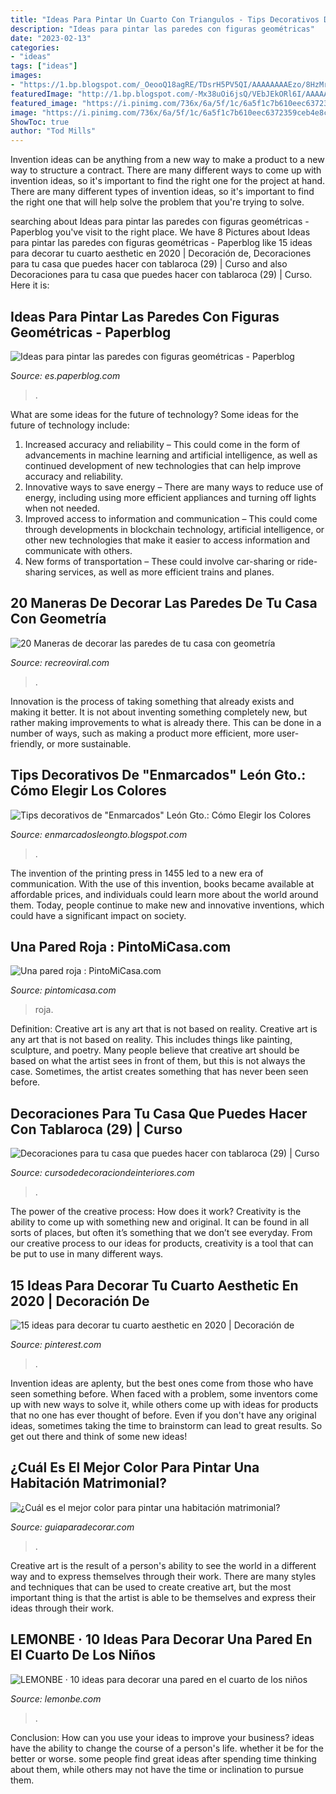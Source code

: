 ```yaml
---
title: "Ideas Para Pintar Un Cuarto Con Triangulos - Tips Decorativos De &quot;enmarcados&quot; León Gto.: Cómo Elegir Los Colores"
description: "Ideas para pintar las paredes con figuras geométricas"
date: "2023-02-13"
categories:
- "ideas"
tags: ["ideas"]
images:
- "https://1.bp.blogspot.com/_OeooQ18agRE/TDsrH5PV5QI/AAAAAAAAEzo/8HzMrznnpQw/s00/dormitorio-pared-roja.jpg"
featuredImage: "http://1.bp.blogspot.com/-Mx38uOi6jsQ/VEbJEkORl6I/AAAAAAAAAHg/dbYQDWzyI0k/s1600/Prueba24.jpg"
featured_image: "https://i.pinimg.com/736x/6a/5f/1c/6a5f1c7b610eec6372359ceb4e8c93bd.jpg"
image: "https://i.pinimg.com/736x/6a/5f/1c/6a5f1c7b610eec6372359ceb4e8c93bd.jpg"
ShowToc: true
author: "Tod Mills"
---
```



Invention ideas can be anything from a new way to make a product to a new way to structure a contract. There are many different ways to come up with invention ideas, so it's important to find the right one for the project at hand. There are many different types of invention ideas, so it's important to find the right one that will help solve the problem that you're trying to solve.

	

		
searching about Ideas para pintar las paredes con figuras geométricas - Paperblog you've visit to the right place. We have 8 Pictures about Ideas para pintar las paredes con figuras geométricas - Paperblog like 15 ideas para decorar tu cuarto aesthetic en 2020 | Decoración de, Decoraciones para tu casa que puedes hacer con tablaroca (29) | Curso and also Decoraciones para tu casa que puedes hacer con tablaroca (29) | Curso. Here it is:
		
    
## Ideas Para Pintar Las Paredes Con Figuras Geométricas - Paperblog

<img loading=lazy src="https://m1.paperblog.com/i/390/3907165/ideas-pintar-paredes-figuras-geometricas-L-MCrItV.jpeg" onerror="this.onerror=null;this.src='https://tse1.mm.bing.net/th?id=OIP.gWgwEgKBM_9MhBsJOGv3vwAAAA&amp;pid=15.1';" alt="Ideas para pintar las paredes con figuras geométricas - Paperblog">

_Source: es.paperblog.com_

>. 

	

What are some ideas for the future of technology?
Some ideas for the future of technology include: 
1. Increased accuracy and reliability – This could come in the form of advancements in machine learning and artificial intelligence, as well as continued development of new technologies that can help improve accuracy and reliability. 
2. Innovative ways to save energy – There are many ways to reduce use of energy, including using more efficient appliances and turning off lights when not needed. 
3. Improved access to information and communication – This could come through developments in blockchain technology, artificial intelligence, or other new technologies that make it easier to access information and communicate with others. 
4. New forms of transportation – These could involve car-sharing or ride-sharing services, as well as more efficient trains and planes.

    
## 20 Maneras De Decorar Las Paredes De Tu Casa Con Geometría

<img loading=lazy src="https://www.recreoviral.com/wp-content/uploads/2019/01/paredes-geométricas-8-467x700.jpg" onerror="this.onerror=null;this.src='https://tse3.mm.bing.net/th?id=OIP.OK68ow2pMamHa_z4Nf49XAAAAA&amp;pid=15.1';" alt="20 Maneras de decorar las paredes de tu casa con geometría">

_Source: recreoviral.com_

>. 

	

Innovation is the process of taking something that already exists and making it better. It is not about inventing something completely new, but rather making improvements to what is already there. This can be done in a number of ways, such as making a product more efficient, more user-friendly, or more sustainable.

    
## Tips Decorativos De &quot;Enmarcados&quot; León Gto.: Cómo Elegir Los Colores

<img loading=lazy src="http://1.bp.blogspot.com/-Mx38uOi6jsQ/VEbJEkORl6I/AAAAAAAAAHg/dbYQDWzyI0k/s1600/Prueba24.jpg" onerror="this.onerror=null;this.src='https://tse1.mm.bing.net/th?id=OIP.UbxwEP1VsTQ9921Z71ymXgHaE3&amp;pid=15.1';" alt="Tips decorativos de &quot;Enmarcados&quot; León Gto.: Cómo Elegir los Colores">

_Source: enmarcadosleongto.blogspot.com_

>. 

	

The invention of the printing press in 1455 led to a new era of communication. With the use of this invention, books became available at affordable prices, and individuals could learn more about the world around them. Today, people continue to make new and innovative inventions, which could have a significant impact on society.

    
## Una Pared Roja : PintoMiCasa.com

<img loading=lazy src="https://1.bp.blogspot.com/_OeooQ18agRE/TDsrH5PV5QI/AAAAAAAAEzo/8HzMrznnpQw/s00/dormitorio-pared-roja.jpg" onerror="this.onerror=null;this.src='https://tse2.mm.bing.net/th?id=OIP.FdzCSqFymrWsgmFwdH56rQAAAA&amp;pid=15.1';" alt="Una pared roja : PintoMiCasa.com">

_Source: pintomicasa.com_

>roja. 

	

Definition: Creative art is any art that is not based on reality.
Creative art is any art that is not based on reality. This includes things like painting, sculpture, and poetry. Many people believe that creative art should be based on what the artist sees in front of them, but this is not always the case. Sometimes, the artist creates something that has never been seen before.

    
## Decoraciones Para Tu Casa Que Puedes Hacer Con Tablaroca (29) | Curso

<img loading=lazy src="https://cursodedecoraciondeinteriores.com/wp-content/uploads/2017/01/Decoraciones-para-tu-casa-que-puedes-hacer-con-tablaroca-29.jpg" onerror="this.onerror=null;this.src='https://tse2.mm.bing.net/th?id=OIP.VKlf3COuwuIaHgDdLGglLQHaNK&amp;pid=15.1';" alt="Decoraciones para tu casa que puedes hacer con tablaroca (29) | Curso">

_Source: cursodedecoraciondeinteriores.com_

>. 

	

The power of the creative process: How does it work?
Creativity is the ability to come up with something new and original. It can be found in all sorts of places, but often it’s something that we don’t see everyday. From our creative process to our ideas for products, creativity is a tool that can be put to use in many different ways.

    
## 15 Ideas Para Decorar Tu Cuarto Aesthetic En 2020 | Decoración De

<img loading=lazy src="https://i.pinimg.com/736x/6a/5f/1c/6a5f1c7b610eec6372359ceb4e8c93bd.jpg" onerror="this.onerror=null;this.src='https://tse4.mm.bing.net/th?id=OIP.rkzh-ilJne6-X5v012UMDwHaJ3&amp;pid=15.1';" alt="15 ideas para decorar tu cuarto aesthetic en 2020 | Decoración de">

_Source: pinterest.com_

>. 

	

Invention ideas are aplenty, but the best ones come from those who have seen something before. When faced with a problem, some inventors come up with new ways to solve it, while others come up with ideas for products that no one has ever thought of before. Even if you don't have any original ideas, sometimes taking the time to brainstorm can lead to great results. So get out there and think of some new ideas!

    
## ¿Cuál Es El Mejor Color Para Pintar Una Habitación Matrimonial?

<img loading=lazy src="https://www.guiaparadecorar.com/wp-content/uploads/2020/08/color-para-pintar-una-habitacion-matrimonial-2-e1596551011335.jpg" onerror="this.onerror=null;this.src='https://tse3.mm.bing.net/th?id=OIP.MrI1W7vNzEkQTzCGhQm0sAHaKi&amp;pid=15.1';" alt="¿Cuál es el mejor color para pintar una habitación matrimonial?">

_Source: guiaparadecorar.com_

>. 

	

Creative art is the result of a person's ability to see the world in a different way and to express themselves through their work. There are many styles and techniques that can be used to create creative art, but the most important thing is that the artist is able to be themselves and express their ideas through their work.

    
## LEMONBE · 10 Ideas Para Decorar Una Pared En El Cuarto De Los Niños

<img loading=lazy src="https://lemonbe.com/wp-content/uploads/2016/04/lemonbe-10-ideas-para-decorar-una-pared-en-el-cuarto-de-los-ninos-08-721x1024.jpg" onerror="this.onerror=null;this.src='https://tse1.mm.bing.net/th?id=OIP._QA5AlMBfAhAw_Nm-zjeBAHaKh&amp;pid=15.1';" alt="LEMONBE · 10 ideas para decorar una pared en el cuarto de los niños">

_Source: lemonbe.com_

>. 

	

Conclusion: How can you use your ideas to improve your business?
ideas have the ability to change the course of a person's life. whether it be for the better or worse. some people find great ideas after spending time thinking about them, while others may not have the time or inclination to pursue them.


